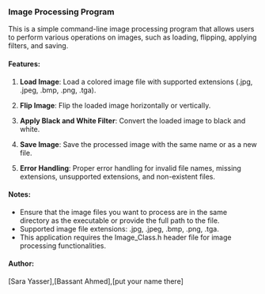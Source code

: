 ### Image Processing Program

This is a simple command-line image processing program that allows users to perform various operations on images, such as loading, flipping, applying filters, and saving.

#### Features:

1. **Load Image**: Load a colored image file with supported extensions (.jpg, .jpeg, .bmp, .png, .tga).

2. **Flip Image**: Flip the loaded image horizontally or vertically.

3. **Apply Black and White Filter**: Convert the loaded image to black and white.

4. **Save Image**: Save the processed image with the same name or as a new file.

5. **Error Handling**: Proper error handling for invalid file names, missing extensions, unsupported extensions, and non-existent files.

#### Notes:

- Ensure that the image files you want to process are in the same directory as the executable or provide the full path to the file.
- Supported image file extensions: .jpg, .jpeg, .bmp, .png, .tga.
- This application requires the Image_Class.h header file for image processing functionalities.

#### Author:

[Sara Yasser],[Bassant Ahmed],[put your name there]
